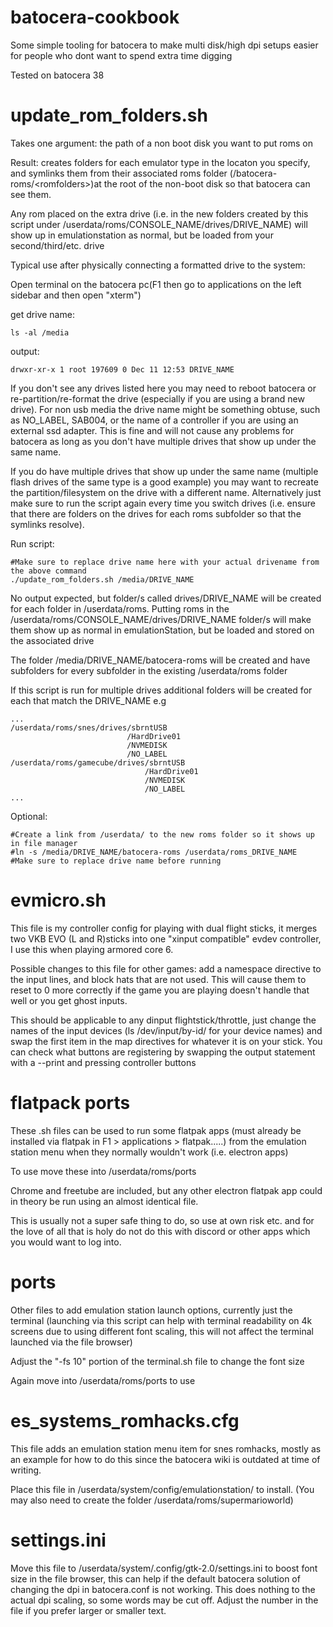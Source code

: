 # batocera-cookbook
Some simple tooling for batocera to make multi disk/high dpi setups easier for people who dont want to spend extra time digging

Tested on batocera 38

# update_rom_folders.sh
Takes one argument: the path of a non boot disk you want to put roms on

Result: creates folders for each emulator type in the locaton you specify, and symlinks them from their associated roms folder \(/batocera-roms/\<romfolders\>\)at the root of the non-boot disk so that batocera can see them. 

Any rom placed on the extra drive \(i.e. in the new folders created by this script under /userdata/roms/CONSOLE_NAME/drives/DRIVE_NAME\) will show up in emulationstation as normal, but be loaded from your second/third/etc. drive

Typical use after physically connecting a formatted drive to the system:

Open terminal on the batocera pc\(F1 then go to applications on the left sidebar and then open "xterm"\)

get drive name:
```
ls -al /media
```

output:
```
drwxr-xr-x 1 root 197609 0 Dec 11 12:53 DRIVE_NAME
```
If you don't see any drives listed here you may need to reboot batocera or re-partition/re-format the drive \(especially if you are using a brand new drive\). For non usb media the drive name might be something obtuse, such as NO_LABEL, SAB004, or the name of a controller if you are using an external ssd adapter. This is fine and will not cause any problems for batocera as long as you don't have multiple drives that show up under the same name. 

If you do have multiple drives that show up under the same name \(multiple flash drives of the same type is a good example\) you may want to recreate the partition/filesystem on the drive with a different name. Alternatively just make sure to run the script again every time you switch drives \(i.e. ensure that there are folders on the drives for each roms subfolder so that the symlinks resolve\).

Run script:
```
#Make sure to replace drive name here with your actual drivename from the above command
./update_rom_folders.sh /media/DRIVE_NAME
```

No output expected, but folder/s called drives/DRIVE_NAME will be created for each folder in /userdata/roms. Putting roms in the /userdata/roms/CONSOLE_NAME/drives/DRIVE_NAME folder/s will make them show up as normal in emulationStation, but be loaded and stored on the associated drive

The folder /media/DRIVE_NAME/batocera-roms will be created and have subfolders for every subfolder in the existing /userdata/roms folder

If this script is run for multiple drives additional folders will be created for each that match the DRIVE_NAME e.g 
```
...
/userdata/roms/snes/drives/sbrntUSB
                          /HardDrive01
                          /NVMEDISK
                          /NO_LABEL
/userdata/roms/gamecube/drives/sbrntUSB
                              /HardDrive01
                              /NVMEDISK
                              /NO_LABEL
...
```


Optional:
```
#Create a link from /userdata/ to the new roms folder so it shows up in file manager
#ln -s /media/DRIVE_NAME/batocera-roms /userdata/roms_DRIVE_NAME
#Make sure to replace drive name before running
```

# evmicro.sh
This file is my controller config for playing with dual flight sticks, it merges two VKB EVO \(L and R\)sticks into one "xinput compatible" evdev controller, I use this when playing armored core 6.

Possible changes to this file for other games: add a namespace directive to the input lines, and block hats that are not used. This will cause them to reset to 0 more correctly if the game you are playing doesn't handle that well or you get ghost inputs. 

This should be applicable to any dinput flightstick/throttle, just change the names of the input devices \(ls /dev/input/by-id/ for your device names\) and swap the first item in the map directives for whatever it is on your stick. You can check what buttons are registering by swapping the output statement with a --print and pressing controller buttons


# flatpack ports
These .sh files can be used to run some flatpak apps \(must already be installed via flatpak in F1 > applications > flatpak.....\) from the emulation station menu when they normally wouldn't work \(i.e. electron apps\)

To use move these into /userdata/roms/ports

Chrome and freetube are included, but any other electron flatpak app could in theory be run using an almost identical file.

This is usually not a super safe thing to do, so use at own risk etc. and for the love of all that is holy do not do this with discord or other apps which you would want to log into.

# ports
Other files to add emulation station launch options, currently just the terminal \(launching via this script can help with terminal readability on 4k screens due to using different font scaling, this will not affect the terminal launched via the file browser\)

Adjust the "-fs 10" portion of the terminal.sh file to change the font size

Again move into /userdata/roms/ports to use

# es_systems_romhacks.cfg

This file adds an emulation station menu item for snes romhacks, mostly as an example for how to do this since the batocera wiki is outdated at time of writing.

Place this file in /userdata/system/config/emulationstation/ to install. (You may also need to create the folder /userdata/roms/supermarioworld)



# settings.ini
Move this file to /userdata/system/.config/gtk-2.0/settings.ini to boost font size in the file browser, this can help if the default batocera solution of changing the dpi in batocera.conf is not working. This does nothing to the actual dpi scaling, so some words may be cut off. Adjust the number in the file if you prefer larger or smaller text.


